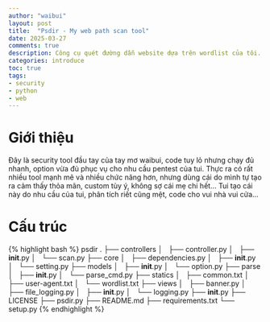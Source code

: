 ```yaml
---
author: "waibui"
layout: post
title:  "Psdir - My web path scan tool"
date: 2025-03-27
comments: true
description: Công cụ quét đường dẫn website dựa trên wordlist của tôi.
categories: introduce
toc: true
tags: 
- security
- python
- web
---
```


# Giới thiệu
Đây là security tool đầu tay của tay mơ waibui, code tuy lỏ nhưng chạy đủ nhanh, option vừa đủ phục vụ cho nhu cầu pentest của tui.
Thực ra có rất nhiều tool mạnh mẽ và nhiều chức năng hơn, nhưng dùng cái do mình tự tạo ra cảm thấy thỏa mãn, custom tùy ý, không sợ cái mẹ chi hết...
Tui tạo cái này do nhu cầu của tui, phân tích riết cũng mệt, code cho vui nhà vui cửa...

# Cấu trúc
{% highlight bash %}
psdir
.
├── controllers
│   ├── controller.py
│   ├── __init__.py
│   └── scan.py
├── core
│   ├── dependencies.py
│   ├── __init__.py
│   └── setting.py
├── models
│   ├── __init__.py
│   └── option.py
├── parse
│   ├── __init__.py
│   └── parse_cmd.py
├── statics
│   ├── common.txt
│   ├── user-agent.txt
│   └── wordlist.txt
├── views
│   ├── banner.py
│   ├── file_logging.py
│   ├── __init__.py
│   └── logging.py
├── __init__.py
├── LICENSE
├── psdir.py
├── README.md
├── requirements.txt
└── setup.py
{% endhighlight %}

<script src="https://giscus.app/client.js"
        data-repo="waibui/waibui.github.io"
        data-repo-id="R_kgDONiHcVw"
        data-category="Announcements"
        data-category-id="DIC_kwDONiHcV84ClolG"
        data-mapping="pathname"
        data-strict="0"
        data-reactions-enabled="1"
        data-emit-metadata="0"
        data-input-position="bottom"
        data-theme="preferred_color_scheme"
        data-lang="vi"
        crossorigin="anonymous"
        async>
</script>